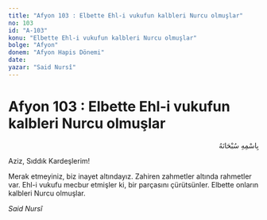 ```yaml
---
title: "Afyon 103 : Elbette Ehl-i vukufun kalbleri Nurcu olmuşlar"
no: 103
id: "A-103"
konu: "Elbette Ehl-i vukufun kalbleri Nurcu olmuşlar"
bolge: "Afyon"
donem: "Afyon Hapis Dönemi"
date: 
yazar: "Said Nursî"
---
```


# Afyon 103 : Elbette Ehl-i vukufun kalbleri Nurcu olmuşlar

<p class="arabic" dir="rtl" title="Meal: “Her türlü noksan sıfatlardan yüce olan Allah’ın adıyla.”">بِاسْمِهِ سُبْحَانَهُ</p>

Aziz, Sıddık Kardeşlerim!

Merak etmeyiniz, biz inayet altındayız. Zahiren zahmetler altında rahmetler var. Ehl-i vukufu mecbur etmişler ki, bir parçasını çürütsünler. Elbette onların kalbleri Nurcu olmuşlar.

*Said Nursî*
